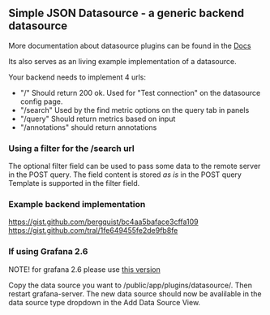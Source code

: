 ## Simple JSON Datasource - a generic backend datasource

More documentation about datasource plugins can be found in the [Docs](https://github.com/grafana/grafana/blob/master/docs/sources/plugins/datasources.md)

Its also serves as an living example implementation of a datasource.

Your backend needs to implement 4 urls:

 * "/" Should return 200 ok. Used for "Test connection" on the datasource config page.
 * "/search" Used by the find metric options on the query tab in panels
 * "/query" Should return metrics based on input
 * "/annotations" should return annotations
 
### Using a filter for the /search url
The optional filter field can be used to pass some data to the remote server in the POST query. The field content is stored *as is* in the POST query
Template is supported in the filter field.

### Example backend implementation
https://gist.github.com/bergquist/bc4aa5baface3cffa109
https://gist.github.com/tral/1fe649455fe2de9fb8fe

### If using Grafana 2.6
NOTE!
for grafana 2.6 please use [this version](https://github.com/grafana/simple-json-datasource/commit/b78720f6e00c115203d8f4c0e81ccd3c16001f94)

Copy the data source you want to /public/app/plugins/datasource/. Then restart grafana-server. The new data source should now be avalilable in the data source type dropdown in the Add Data Source View.
